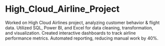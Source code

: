 # High_Cloud_Airline_Project
Worked on High Cloud Airlines project, analyzing customer behavior &amp; flight data. Utilized SQL, Power BI, and Excel for data cleaning, transformation, and visualization. Created interactive dashboards to track airline performance metrics. Automated reporting, reducing manual work by 40%.
